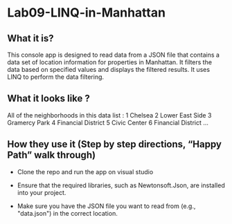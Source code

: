 # Lab09-LINQ-in-Manhattan


## What it is?

This console app is designed to read data from a JSON file that contains a data set of location information for properties in Manhattan. It filters the data based on specified values and displays the filtered results. It uses LINQ to perform the data filtering.



## What it looks like ?
All of the neighborhoods in this data list : 
1 Chelsea
2 Lower East Side
3 Gramercy Park
4 Financial District
5 Civic Center
6 Financial District ...



## How they use it (Step by step directions, “Happy Path” walk through)

- Clone the repo and run the app on visual studio

- Ensure that the required libraries, such as Newtonsoft.Json, are installed into your project.

- Make sure you have the JSON file you want to read from (e.g., "data.json") in the correct location.

